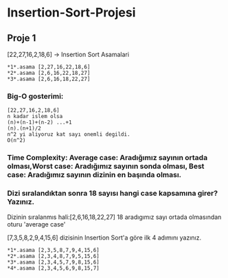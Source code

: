 # Insertion-Sort-Projesi

## Proje 1

 [22,27,16,2,18,6] -> Insertion Sort Asamalari

```
*1*.asama [2,27,16,22,18,6] 
*2*.asama [2,6,16,22,18,27]
*3*.asama [2,6,16,18,22,27]
```

### Big-O gosterimi:

```
[22,27,16,2,18,6] 
n kadar islem olsa
(n)+(n-1)+(n-2) ...+1
(n).(n+1)/2
n^2 yi aliyoruz kat sayı onemli degildi.
O(n^2)
```

### Time Complexity: Average case: Aradığımız sayının ortada olması,Worst case: Aradığımız sayının sonda olması, Best case: Aradığımız sayının dizinin en başında olması.

### Dizi sıralandıktan sonra 18 sayısı hangi case kapsamına girer? Yazınız.

Dizinin sıralanmıs hali:[2,6,16,18,22,27]
18 aradıgımız sayı ortada olmasından oturu 'average case'

[7,3,5,8,2,9,4,15,6] dizisinin Insertion Sort'a göre ilk 4 adımını yazınız.

```
*1*.asama [2,3,5,8,7,9,4,15,6] 
*2*.asama [2,3,4,8,7,9,5,15,6]
*3*.asama [2,3,4,5,7,9,8,15,6]
*4*.asama [2,3,4,5,6,9,8,15,7]
```